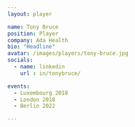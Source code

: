 ```yaml
---
layout: player

name: Tony Bruce
position: Player
company: Ada Health
bio: "Headline"
avatar: /images/players/tony-bruce.jpg
socials:
  - name: linkedin
    url : in/tonybruce/

events:
  - Luxembourg 2018
  - London 2018
  - Berlin 2022

---
```

